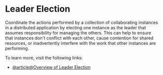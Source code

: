 # Leader Election

Coordinate the actions performed by a collection of collaborating instances in a distributed application by electing one instance as the leader that assumes responsibility for managing the others. This can help to ensure that instances don't conflict with each other, cause contention for shared resources, or inadvertently interfere with the work that other instances are performing.

To learn more, visit the following links:

- [@article@Overview of Leader Election](https://learn.microsoft.com/en-us/azure/architecture/patterns/leader-election)
